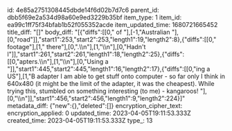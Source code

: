 id: 4e85a2751308445dbde14f6d02b7d7c6
parent_id: dbb5f69e2a534d98a60e9ed3229b35bf
item_type: 1
item_id: ea99c1ff75f34bfab1b52f055352acde
item_updated_time: 1680721665452
title_diff: "[]"
body_diff: "[{\"diffs\":[[0,\" of \"],[-1,\"Australian \"],[0,\"road\"]],\"start1\":253,\"start2\":253,\"length1\":19,\"length2\":8},{\"diffs\":[[0,\" footage\"],[1,\" there\"],[0,\".\\\n\"],[1,\"\\\n\"],[0,\"Hadn't l\"]],\"start1\":261,\"start2\":261,\"length1\":18,\"length2\":25},{\"diffs\":[[0,\"apters.\\\n\"],[1,\"\\\n\"],[0,\"Using a \"]],\"start1\":445,\"start2\":445,\"length1\":16,\"length2\":17},{\"diffs\":[[0,\"ing a US\"],[1,\"B adapter I am able to get stuff onto computer - so far only I think in 640x480 (it might be the limit of the adapter, it was the cheapest). While trying this, stumbled on something interesting (to me) - kangaroos! \"],[0,\"\\\n\"]],\"start1\":456,\"start2\":456,\"length1\":9,\"length2\":224}]"
metadata_diff: {"new":{},"deleted":[]}
encryption_cipher_text: 
encryption_applied: 0
updated_time: 2023-04-05T19:11:53.333Z
created_time: 2023-04-05T19:11:53.333Z
type_: 13
